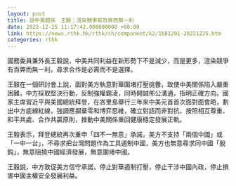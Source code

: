 ```yaml
---
layout: post
title: 談中美關係　王毅：渲染競爭有百弊而無一利
date: 2022-12-25 11:17:42.000000000 +08:00
link: https://news.rthk.hk/rthk/ch/component/k2/1681291-20221225.htm
categories: rthk
---
```


國務委員兼外長王毅說，中美共同利益在新形勢下不是減少，而是更多，渲染競爭有百弊而無一利，尋求合作是必需而不是選擇。 

王毅在一個研討會上說，面對美方執意對華圍堵打壓挑釁，致使中美關係陷入嚴重困難，中方採取堅決行動，反制強權霸淩，同時開誠佈公溝通，指明正確方向。國家主席習近平與美國總統拜登，在峇里島舉行三年來中美元首首次面對面會晤，劃出中方底線紅線，強調應摒棄零和博弈思維，確立對話而非對抗、按照相互尊重、和平共處、合作共贏原則，推動中美關係重回健康穩定發展正軌。 

王毅表示，拜登總統再次重申「四不一無意」承諾，美方不支持「兩個中國」或「一中一台」，不尋求把台灣問題作為工具遏制中國，美方也無意尋求同中國「脫鈎」，無意阻撓中國經濟發展，無意圍堵中國。 

王毅說，中方敦促美方信守承諾，停止對華遏制打壓，停止干涉中國內政，停止損害中國主權安全發展利益。
